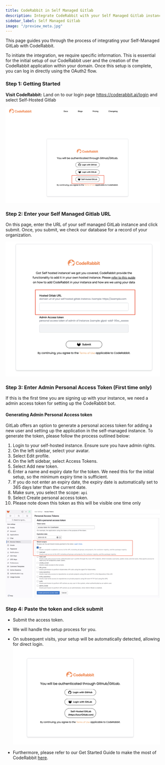 ```yaml
---
title: CodeRabbit in Self Managed Gitlab
description: Integrate CodeRabbit with your Self Managed Gitlab instance.
sidebar_label: Self Managed Gitlab
image: "/preview_meta.jpg"
---
```


<head>
 <meta charSet="utf-8" />
  <meta name="title" content="CodeRabbit in Self Managed Gitlab" />
  <meta name="description" content="Integrate CodeRabbit in your own hosted Gitlab instance." />

  <meta property="og:type" content="website" />
  <meta property="og:url" content="https://coderabbit.ai/" />
  <meta property="og:title" content="CodeRabbit in Self Managed Gitlab" />
  <meta property="og:description" content="CodeRabbit: AI-powered Code Reviews" />
  <meta property="og:image" content="/preview_meta.jpg" />

  <meta name="twitter:image" content="https://coderabbit.ai/preview_meta.jpg" />
  <meta name="twitter:card" content="summary_large_image" />
  <meta name="twitter:title" content="CodeRabbit in Self Managed Gitlab" />
  <meta name="twitter:description" content="CodeRabbit: AI-powered Code Reviews" />
</head>

This page guides you through the process of integrating your Self-Managed GitLab with CodeRabbit.

To initiate the integration, we require specific information. This is essential for the initial setup of our CodeRabbit user and the creation of the CodeRabbit application within your domain. Once this setup is complete, you can log in directly using the OAuth2 flow.

### **Step 1: Getting Started**

**Visit CodeRabbit:** Land on to our login page https://coderabbit.ai/login and select Self-Hosted Gitlab

![login-page](./images/login-page.png)

### Step 2: Enter your Self Managed Gitlab URL

On this page, enter the URL of your self managed GitLab instance and click submit. Once, you submit, we check our database for a record of your organization.

![Untitled](./images/enter-url.png)

### **Step 3: Enter Admin Personal Access Token (First time only)**

If this is the first time you are signing up with your instance, we need a admin access token for setting up the CodeRabbit bot.

#### **Generating Admin Personal Access token**

GitLab offers an option to generate a personal access token for adding a new user and setting up the application in the self-managed instance. To generate the token, please follow the process outlined below:

1.  Login to your self-hosted instance. Ensure sure you have admin rights.
2.  On the left sidebar, select your avatar.
3.  Select Edit profile.
4.  On the left sidebar, select Access Tokens.
5.  Select Add new token.
6.  Enter a name and expiry date for the token. We need this for the initial setup, so the minimum expiry time is sufficient. 
7.  If you do not enter an expiry date, the expiry date is automatically set to 365 days later than the current date.
8.  Make sure, you select the scope: `api`
9.  Select Create personal access token.
10. Please note down this token as this will be visible one time only

![Untitled](./images/admin-access-token.png)

### **Step 4: Paste the token and click submit**

- Submit the access token.
- We will handle the setup process for you.
- On subsequent visits, your setup will be automatically detected, allowing for direct login.
![Untitled](./images/self-hosted-page.png)

- Furthermore, please refer to our Get Started Guide to make the most of CodeRabbit [here](../get-started/add-repo.md). 
